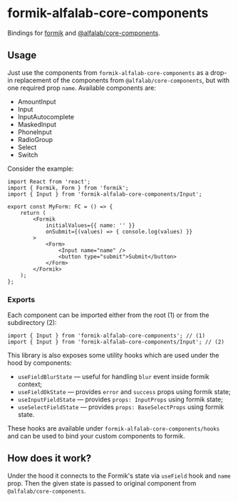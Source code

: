 # formik-alfalab-core-components

Bindings for [formik](https://formik.org/) and [@alfalab/core-components](https://github.com/core-ds/core-components).

## Usage

Just use the components from `formik-alfalab-core-components` as a drop-in replacement of the components 
from `@alfalab/core-components`, but with one required prop `name`. Available components are:
* AmountInput
* Input
* InputAutocomplete
* MaskedInput
* PhoneInput
* RadioGroup
* Select
* Switch

Consider the example:
```tsx
import React from 'react';
import { Formik, Form } from 'formik';
import { Input } from 'formik-alfalab-core-components/Input';

export const MyForm: FC = () => {
    return (
        <Formik 
            initialValues={{ name: '' }} 
            onSubmit={(values) => { console.log(values) }}
        >
            <Form>
                <Input name="name" />
                <button type="submit">Submit</button>
            </Form>
        </Formik>
    );
};
```

### Exports

Each component can be imported either from the root (1) or from the subdirectory (2):
```tsx
import { Input } from 'formik-alfalab-core-components'; // (1)
import { Input } from 'formik-alfalab-core-components/Input'; // (2)
```
This library is also exposes some utility hooks which are used under the hood by components:
* `useFieldBlurState` — useful for handling `blur` event inside formik context;
* `useFieldOkState` — provides `error` and `success` props using formik state; 
* `useInputFieldState` — provides `props: InputProps` using formik state;
* `useSelectFieldState` — provides `props: BaseSelectProps` using formik state.

These hooks are available under `formik-alfalab-core-components/hooks` and can be used 
to bind your custom components to formik.

## How does it work?

Under the hood it connects to the Formik's state via `useField` hook and `name` prop.
Then the given state is passed to original component from `@alfalab/core-components`.

